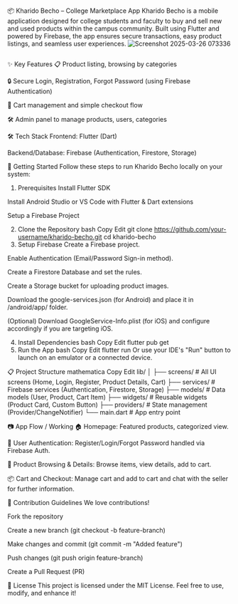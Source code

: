 📦 Kharido Becho – College Marketplace App
Kharido Becho is a mobile application designed for college students and faculty to buy and sell new and used products within the campus community.
Built using Flutter and powered by Firebase, the app ensures secure transactions, easy product listings, and seamless user experiences.
<img>![Screenshot 2025-03-26 073336](https://github.com/user-attachments/assets/44888cdf-a4f2-4663-8723-841a87c6fa91)

<img/>

✨ Key Features
📋 Product listing, browsing by categories

🔒 Secure Login, Registration, Forgot Password (using Firebase Authentication)

🛒 Cart management and simple checkout flow

🛠️ Admin panel to manage products, users, categories

🛠️ Tech Stack
Frontend: Flutter (Dart)

Backend/Database: Firebase (Authentication, Firestore, Storage)


🚀 Getting Started
Follow these steps to run Kharido Becho locally on your system:

1. Prerequisites
Install Flutter SDK

Install Android Studio or VS Code with Flutter & Dart extensions

Setup a Firebase Project

2. Clone the Repository
bash
Copy
Edit
git clone https://github.com/your-username/kharido-becho.git
cd kharido-becho
3. Setup Firebase
Create a Firebase project.

Enable Authentication (Email/Password Sign-in method).

Create a Firestore Database and set the rules.

Create a Storage bucket for uploading product images.

Download the google-services.json (for Android) and place it in /android/app/ folder.

(Optional) Download GoogleService-Info.plist (for iOS) and configure accordingly if you are targeting iOS.

4. Install Dependencies
bash
Copy
Edit
flutter pub get
5. Run the App
bash
Copy
Edit
flutter run
Or use your IDE's "Run" button to launch on an emulator or a connected device.

📋 Project Structure
mathematica
Copy
Edit
lib/
│
├── screens/          # All UI screens (Home, Login, Register, Product Details, Cart)
├── services/         # Firebase services (Authentication, Firestore, Storage)
├── models/           # Data models (User, Product, Cart Item)
├── widgets/          # Reusable widgets (Product Card, Custom Button)
├── providers/        # State management (Provider/ChangeNotifier)
└── main.dart         # App entry point

📷 App Flow / Working
🏠 Homepage: Featured products, categorized view.

🔐 User Authentication: Register/Login/Forgot Password handled via Firebase Auth.

🛒 Product Browsing & Details: Browse items, view details, add to cart.

📦 Cart and Checkout: Manage cart and add to cart and chat with the seller for further information.

🌱 Contribution Guidelines
We love contributions!

Fork the repository

Create a new branch (git checkout -b feature-branch)

Make changes and commit (git commit -m "Added feature")

Push changes (git push origin feature-branch)

Create a Pull Request (PR)

📜 License
This project is licensed under the MIT License.
Feel free to use, modify, and enhance it!
